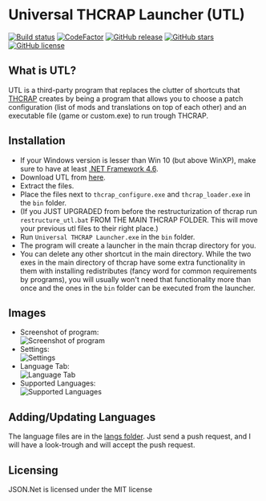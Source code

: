 # Universal THCRAP Launcher (UTL)
[![Build status](https://ci.appveyor.com/api/projects/status/fyrq8utgva8b1e8o?svg=true)](https://ci.appveyor.com/project/Tudi20/universal-thcrap-launcher)
[![CodeFactor](https://www.codefactor.io/repository/github/thpatch/universal-thcrap-launcher/badge)](https://www.codefactor.io/repository/github/thpatch/universal-thcrap-launcher)
[![GitHub release](https://img.shields.io/github/release/thpatch/Universal-THCRAP-Launcher.svg)](https://github.com/thpatch/Universal-THCRAP-Launcher/releases)
[![GitHub stars](https://img.shields.io/github/stars/thpatch/Universal-THCRAP-Launcher.svg)](https://github.com/thpatch/Universal-THCRAP-Launcher)
[![GitHub license](https://img.shields.io/github/license/thpatch/Universal-THCRAP-Launcher.svg)](https://github.com/thpatch/Universal-THCRAP-Launcher/blob/master/UNLICENSE.txt)

## What is UTL?
UTL is a third-party program that replaces the clutter of shortcuts that [THCRAP](https://github.com/thpatch/thcrap) creates by being a program that allows you to choose a patch configuration (list of mods and translations on top of each other) and an executable file (game or custom.exe) to run trough THCRAP.

## Installation
 - If your Windows version is lesser than Win 10 (but above WinXP), make sure to have at least [.NET Framework 4.6](https://dotnet.microsoft.com/download/dotnet-framework/thank-you/net46-web-installer).
 - Download UTL from [here](https://github.com/thpatch/Universal-THCRAP-Launcher/releases).
 - Extract the files.
 - Place the files next to `thcrap_configure.exe` and `thcrap_loader.exe` in the `bin` folder.
 - (If you JUST UPGRADED from before the restructurization of thcrap run `restructure_utl.bat` FROM THE MAIN THCRAP FOLDER. This will move your previous utl files to their right place.)
 - Run `Universal THCRAP Launcher.exe` in the `bin` folder.
 - The program will create a launcher in the main thcrap directory for you.
 - You can delete any other shortcut in the main directory. While the two exes in the main directory of thcrap have some extra functionality in them with installing redistributes (fancy word for common requirements by programs), you will usually won't need that functionality more than once and the ones in the `bin` folder can be executed from the launcher.
 
## Images
 - Screenshot of program:  
 ![Screenshot of program](https://i.imgur.com/8QuWJ8l.png)
 - Settings:  
 ![Settings](https://i.imgur.com/8HnnRnY.png)
 - Language Tab:  
 ![Language Tab](https://i.imgur.com/FAfylHl.png)
 - Supported Languages:  
 ![Supported Languages](https://i.imgur.com/BozBook.png)

## Adding/Updating Languages
The language files are in the [langs folder](https://github.com/thpatch/Universal-THCRAP-Launcher/tree/master/langs).
Just send a push request, and I will have a look-trough and will accept the push request.

## Licensing
JSON.Net is licensed under the MIT license
